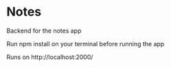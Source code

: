 # Notes
Backend for the notes app

Run npm install on your terminal before running the app

Runs on http://localhost:2000/
